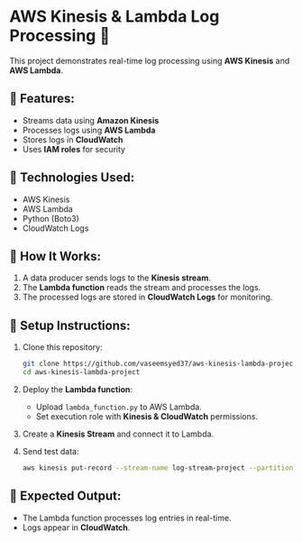 # AWS Kinesis & Lambda Log Processing 🚀

This project demonstrates real-time log processing using **AWS Kinesis** and **AWS Lambda**.

## 🔹 Features:
- Streams data using **Amazon Kinesis**
- Processes logs using **AWS Lambda**
- Stores logs in **CloudWatch**
- Uses **IAM roles** for security

## 🔹 Technologies Used:
- AWS Kinesis
- AWS Lambda
- Python (Boto3)
- CloudWatch Logs

## 🔹 How It Works:
1. A data producer sends logs to the **Kinesis stream**.
2. The **Lambda function** reads the stream and processes the logs.
3. The processed logs are stored in **CloudWatch Logs** for monitoring.

## 🔹 Setup Instructions:
1. Clone this repository:
   ```sh
   git clone https://github.com/vaseemsyed37/aws-kinesis-lambda-project.git
   cd aws-kinesis-lambda-project
   ```
2. Deploy the **Lambda function**:
   - Upload `lambda_function.py` to AWS Lambda.
   - Set execution role with **Kinesis & CloudWatch** permissions.

3. Create a **Kinesis Stream** and connect it to Lambda.

4. Send test data:
   ```sh
   aws kinesis put-record --stream-name log-stream-project --partition-key test-key --data "Test log entry"
   ```

## 🔹 Expected Output:
- The Lambda function processes log entries in real-time.
- Logs appear in **CloudWatch**.

